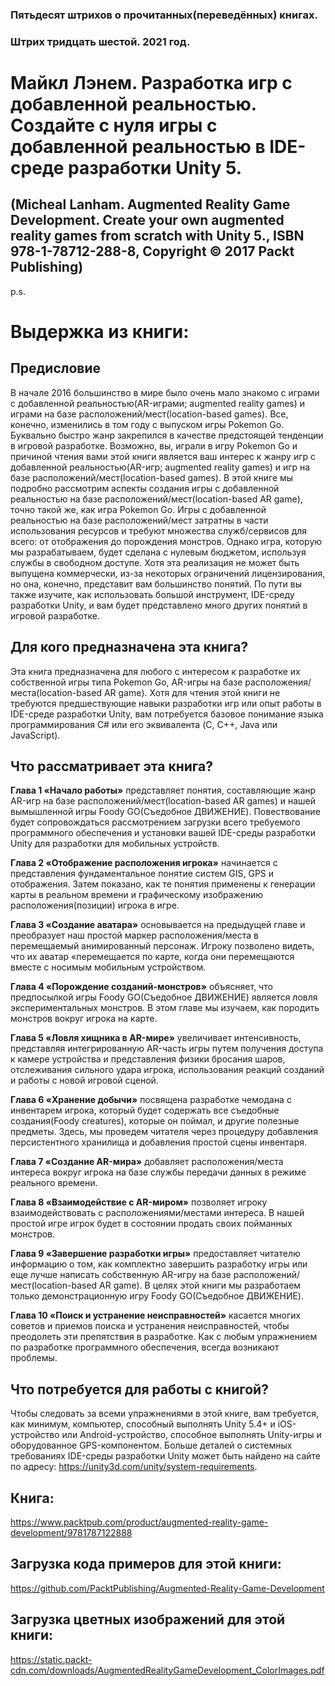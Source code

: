 ### Пятьдесят штрихов о прочитанных(переведённых) книгах.
### Штрих тридцать шестой. 2021 год.

# Майкл Лэнем. Разработка игр с добавленной реальностью. Создайте с нуля игры с добавленной реальностью в IDE-среде разработки Unity 5.
## (Micheal Lanham. Augmented Reality Game Development. Create your own augmented reality games from scratch with Unity 5., ISBN 978-1-78712-288-8, Copyright © 2017 Packt Publishing)

p.s.

# Выдержка из книги:

## Предисловие

В начале 2016 большинство в мире было очень мало знакомо с играми с добавленной реальностью(AR-играми; augmented reality games) и играми на базе расположений/мест(location-based games). Все, конечно, изменились в том году с выпуском игры Pokemon Go. Буквально быстро жанр закрепился     в качестве предстоящей тенденции в игровой разработке. Возможно, вы, играли в игру Pokemon Go и причиной чтения вами этой книги является ваш интерес к жанру игр с добавленной реальностью(AR-игр; augmented reality games) и игр на базе расположений/мест(location-based games).
В этой книге мы подробно рассмотрим аспекты создания игры с добавленной реальностью на базе расположений/мест(location-based AR game), точно такой же, как игра Pokemon Go. Игры с добавленной реальностью на базе расположений/мест затратны в части использования ресурсов и требуют множества служб/сервисов для всего: от отображения до порождения монстров. Однако игра, которую мы разрабатываем, будет сделана с нулевым бюджетом, используя службы в свободном доступе. Хотя эта реализация не может быть выпущена коммерчески, из-за некоторых ограничений лицензирования, но она, конечно, представит вам большинство понятий. По пути вы также изучите, как использовать большой инструмент, IDE-среду разработки Unity, и вам будет представлено много других понятий в игровой разработке.

## Для кого предназначена эта книга?

Эта книга предназначена для любого с интересом к разработке их собственной игры типа Pokemon Go, AR-игры на базе расположения/места(location-based AR game). Хотя для чтения этой книги не требуются  предшествующие навыки разработки игр или опыт работы в IDE-среде разработки Unity, вам потребуется базовое понимание языка программирования C# или его эквивалента (C, C++, Java или JavaScript).

## Что рассматривает эта книга?

**Глава 1 «Начало работы»** представляет понятия, составляющие жанр AR-игр на базе расположений/мест(location-based AR games) и нашей вымышленной игры Foody GO(Съедобное ДВИЖЕНИЕ). Повествование будет сопровождаться рассмотрением загрузки всего требуемого программного обеспечения и установки вашей IDE-среды разработки Unity для разработки для мобильных устройств.

**Глава 2 «Отображение расположения игрока»** начинается с представления фундаментальное понятие систем GIS, GPS и отображения. Затем показано, как те понятия применены к генерации карты в реальном времени и графическому изображению расположения(позиции) игрока в игре.

**Глава 3 «Создание аватара»** основывается на предыдущей главе и преобразует наш простой маркер расположения/места в перемещаемый анимированный персонаж. Игроку позволено видеть, что их аватар «перемещается по карте, когда они перемещаются вместе с носимым мобильным устройством.

**Глава 4 «Порождение созданий-монстров»** объясняет, что предпосылкой игры Foody GO(Съедобное ДВИЖЕНИЕ) является ловля экспериментальных монстров. В этом главе мы изучаем, как породить монстров вокруг игрока на карте.

**Глава 5 «Ловля хищника в AR-мире»** увеличивает интенсивность, представляя интегрированную AR-часть игры путем получения доступа к камере устройства и представления физики бросания шаров, отслеживания сильного удара игрока, использования реакций созданий и работы с новой игровой сценой.

**Глава 6 «Хранение добычи»** посвящена разработке чемодана с инвентарем игрока, который будет содержать все съедобные создания(Foody creatures), которые он поймал, и другие полезные предметы. Здесь, мы проведем  читателя через процедуру добавления персистентного хранилища и добавления простой сцены инвентаря.

**Глава 7 «Создание AR-мира»** добавляет расположения/места интереса вокруг игрока на базе службы передачи данных в режиме реального времени.

**Глава 8 «Взаимодействие с AR-миром»** позволяет игроку взаимодействовать с расположениями/местами интереса. В нашей простой игре игрок будет в состоянии продать своих пойманных монстров.

**Глава 9 «Завершение разработки игры»** предоставляет читателю информацию о том, как комплектно завершить разработку игры или еще лучше написать собственную AR-игру на базе расположений/мест(location-based AR game). В целях этой книги мы разработаем только демонстрационную игру Foody GO(Съедобное ДВИЖЕНИЕ).

**Глава 10 «Поиск и устранение неисправностей»** касается многих советов и приемов поиска и устранения неисправностей, чтобы преодолеть эти препятствия в разработке. Как с любым упражнением по разработке программного обеспечения, всегда возникают проблемы.

## Что потребуется для работы с книгой?

Чтобы следовать за всеми упражнениями в этой книге, вам требуется, как минимум, компьютер, способный выполнять Unity 5.4+ и iOS-устройство или Android-устройство, способное выполнять Unity-игры и оборудованное GPS-компонентом.
Больше деталей о системных требованиях IDE-среды разработки Unity может быть найдено на сайте по адресу: https://unity3d.com/unity/system-requirements.

## Книга:
https://www.packtpub.com/product/augmented-reality-game-development/9781787122888

## Загрузка кода примеров для этой книги:
https://github.com/PacktPublishing/Augmented-Reality-Game-Development

## Загрузка цветных изображений для этой книги:
https://static.packt-cdn.com/downloads/AugmentedRealityGameDevelopment_ColorImages.pdf


